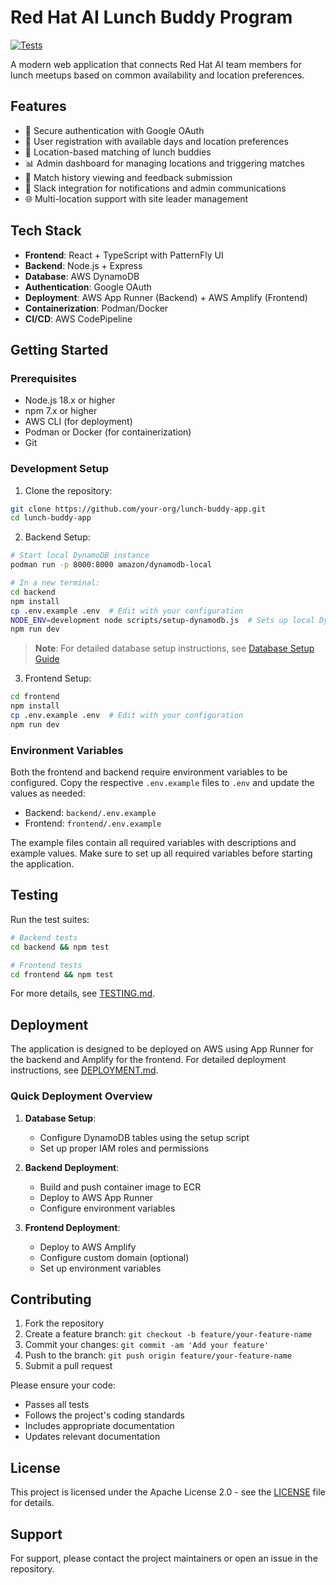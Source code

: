 # Red Hat AI Lunch Buddy Program

[![Tests](https://github.com/accorvin/lunch-buddies/actions/workflows/tests.yml/badge.svg)](https://github.com/accorvin/lunch-buddies/actions/workflows/tests.yml)

A modern web application that connects Red Hat AI team members for lunch meetups based on common availability and location preferences.

## Features

- 🔐 Secure authentication with Google OAuth
- 📅 User registration with available days and location preferences
- 🤝 Location-based matching of lunch buddies
- 📊 Admin dashboard for managing locations and triggering matches
- 📝 Match history viewing and feedback submission
- 📱 Slack integration for notifications and admin communications
- 🌐 Multi-location support with site leader management

## Tech Stack

- **Frontend**: React + TypeScript with PatternFly UI
- **Backend**: Node.js + Express
- **Database**: AWS DynamoDB
- **Authentication**: Google OAuth
- **Deployment**: AWS App Runner (Backend) + AWS Amplify (Frontend)
- **Containerization**: Podman/Docker
- **CI/CD**: AWS CodePipeline

## Getting Started

### Prerequisites

- Node.js 18.x or higher
- npm 7.x or higher
- AWS CLI (for deployment)
- Podman or Docker (for containerization)
- Git

### Development Setup

1. Clone the repository:
```bash
git clone https://github.com/your-org/lunch-buddy-app.git
cd lunch-buddy-app
```

2. Backend Setup:
```bash
# Start local DynamoDB instance
podman run -p 8000:8000 amazon/dynamodb-local

# In a new terminal:
cd backend
npm install
cp .env.example .env  # Edit with your configuration
NODE_ENV=development node scripts/setup-dynamodb.js  # Sets up local DynamoDB tables
npm run dev
```

> **Note**: For detailed database setup instructions, see [Database Setup Guide](docs/database-setup.md)

3. Frontend Setup:
```bash
cd frontend
npm install
cp .env.example .env  # Edit with your configuration
npm run dev
```

### Environment Variables

Both the frontend and backend require environment variables to be configured. Copy the respective `.env.example` files to `.env` and update the values as needed:

- Backend: `backend/.env.example`
- Frontend: `frontend/.env.example`

The example files contain all required variables with descriptions and example values. Make sure to set up all required variables before starting the application.

## Testing

Run the test suites:

```bash
# Backend tests
cd backend && npm test

# Frontend tests
cd frontend && npm test
```

For more details, see [TESTING.md](TESTING.md).

## Deployment

The application is designed to be deployed on AWS using App Runner for the backend and Amplify for the frontend. For detailed deployment instructions, see [DEPLOYMENT.md](docs/DEPLOYMENT.md).

### Quick Deployment Overview

1. **Database Setup**:
   - Configure DynamoDB tables using the setup script
   - Set up proper IAM roles and permissions

2. **Backend Deployment**:
   - Build and push container image to ECR
   - Deploy to AWS App Runner
   - Configure environment variables

3. **Frontend Deployment**:
   - Deploy to AWS Amplify
   - Configure custom domain (optional)
   - Set up environment variables

## Contributing

1. Fork the repository
2. Create a feature branch: `git checkout -b feature/your-feature-name`
3. Commit your changes: `git commit -am 'Add your feature'`
4. Push to the branch: `git push origin feature/your-feature-name`
5. Submit a pull request

Please ensure your code:
- Passes all tests
- Follows the project's coding standards
- Includes appropriate documentation
- Updates relevant documentation

## License

This project is licensed under the Apache License 2.0 - see the [LICENSE](LICENSE) file for details.

## Support

For support, please contact the project maintainers or open an issue in the repository.
